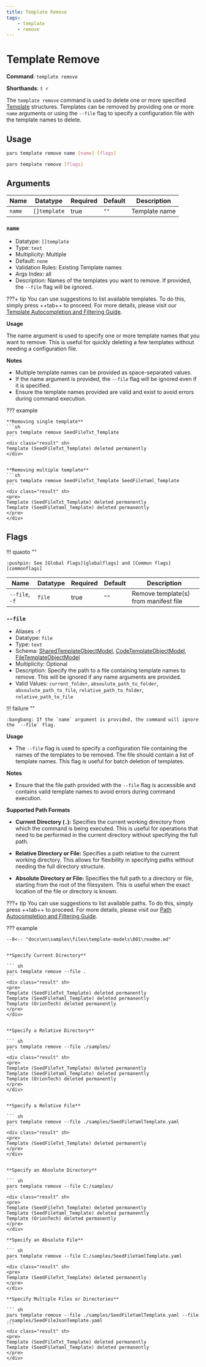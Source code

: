 ```yaml
---
title: Template Remove
tags:
    - template
    - remove
---
```


# Template Remove

**Command**: `template remove`

**Shorthands**: `t r`

The `template remove` command is used to delete one or more specified [Template][template_concept] structures. Templates can be removed by providing one or more `name` arguments or using the `--file` flag to specify a configuration file with the template names to delete. 




## Usage
``` {.sh linenums="0" .no-copy}
pars template remove name [name] [flags]
```

``` {.sh linenums="0" .no-copy}
pars template remove [flags]
```


    

## Arguments

| Name    | Datatype    | Required | Default | Description |
|---------|-------------|-----------|----------------|-------------|
| `name`  | `[]template`   | true      | `""`           | Template name |





### `name`
* Datatype: `[]template`
* Type: `text`
* Multiplicity: Multiple
* Default: `none`
* Validation Rules: Existing Template names
* Args Index: all
* Description: Names of the templates you want to remove. If provided, the `--file` flag will be ignored.


???+ tip
    You can use suggestions to list available templates. To do this, simply press ++tab++ to proceed. For more details, please visit our [Template Autocompletion and Filtering Guide](../../advanced-usage/autocompletion-and-filtering/templates.md).


**Usage**

The name argument is used to specify one or more template names that you want to remove. This is useful for quickly deleting a few templates without needing a configuration file.

**Notes**

* Multiple template names can be provided as space-separated values.
* If the name argument is provided, the `--file` flag will be ignored even if it is specified.
* Ensure the template names provided are valid and exist to avoid errors during command execution.



??? example


    **Removing single template**
    ```sh
    pars template remove SeedFileTxt_Template
    ```
    <div class="result" sh>
    Template (SeedFileTxt_Template) deleted permanently
    </div>
    

    **Removing multiple template**
    ```sh
    pars template remove SeedFileTxt_Template SeedFileYaml_Template
    ```
    <div class="result" sh>
    <pre>
    Template (SeedFileTxt_Template) deleted permanently
    Template (SeedFileYaml_Template) deleted permanently
    </pre>
    </div>

## Flags


!!! quaoto ""

    :pushpin: See [Global flags][globalflags] and [Common flags][commonflags]


| Name          | Datatype    | Required  | Default             | Description |
|---------------|-------------|-----------|---------------------|-------------|
| `--file`, `-f`   | `file`    | true      | `""`    | Remove template(s) from manifest file |


### `--file`
* Aliases `-f`
* Datatype: `file`
* Type: `text`
* Schema: [SharedTemplateObjectModel], [CodeTemplateObjectModel], [FileTemplateObjectModel]
* Multiplicity: Optional
* Description: Specify the path to a file containing template names to remove. This will be ignored if any name arguments are provided.
* Valid Values: `current_folder`, `absoulute_path_to_folder`, `absoulute_path_to_file`, `relative_path_to_folder`, `relative_path_to_file`





!!! failure ""

    :bangbang: If the `name` argument is provided, the command will ignore the `--file` flag.



**Usage**

* The `--file` flag is used to specify a configuration file containing the names of the templates to be removed. The file should contain a list of template names. This flag is useful for batch deletion of templates.

**Notes**

* Ensure that the file path provided with the `--file` flag is accessible and contains valid template names to avoid errors during command execution.



**Supported Path Formats**

* **Current Directory (`.`):**
Specifies the current working directory from which the command is being executed. This is useful for operations that need to be performed in the current directory without specifying the full path.

* **Relative Directory or File:**
Specifies a path relative to the current working directory. This allows for flexibility in specifying paths without needing the full directory structure.

* **Absolute Directory or File:**
Specifies the full path to a directory or file, starting from the root of the filesystem. This is useful when the exact location of the file or directory is known.



???+ tip
    You can use suggestions to list available paths. To do this, simply press ++tab++ to proceed. For more details, please visit our [Path Autocompletion and Filtering Guide](../../advanced-usage/autocompletion-and-filtering/paths.md).



??? example

    --8<-- "docs\en\samples\files\template-models\001\readme.md"
    

    **Specify Current Directory**

    ``` sh
    pars template remove --file .
    ```
    <div class="result" sh>
    <pre>
    Template (SeedFileTxt_Template) deleted permanently
    Template (SeedFileYaml_Template) deleted permanently
    Template (OrionTech) deleted permanently
    </pre>
    </div>


    **Specify a Relative Directory**

    ``` sh
    pars template remove --file ./samples/
    ```
    <div class="result" sh>
    <pre>
    Template (SeedFileTxt_Template) deleted permanently
    Template (SeedFileYaml_Template) deleted permanently
    Template (OrionTech) deleted permanently
    </pre>
    </div>


    **Specify a Relative File**

    ``` sh
    pars template remove --file ./samples/SeedFileYamlTemplate.yaml
    ```
    <div class="result" sh>
    <pre>
    Template (SeedFileTxt_Template) deleted permanently
    </pre>
    </div>


    **Specify an Absolute Directory**
    
    ``` sh
    pars template remove --file C:/samples/
    ```
    <div class="result" sh>
    <pre>
    Template (SeedFileTxt_Template) deleted permanently
    Template (SeedFileYaml_Template) deleted permanently
    Template (OrionTech) deleted permanently
    </pre>
    </div>

    **Specify an Absolute File**

    ``` sh
    pars template remove --file C:/samples/SeedFileYamlTemplate.yaml
    ```
    <div class="result" sh>
    <pre>
    Template (SeedFileTxt_Template) deleted permanently
    </pre>
    </div>

    **Specify Multiple Files or Directories**

    ``` sh
    pars template remove --file ./samples/SeedFileYamlTemplate.yaml --file ./samples/SeedFileJsonTemplate.yaml
    ```
    <div class="result" sh>
    <pre>
    Template (SeedFileTxt_Template) deleted permanently
    Template (SeedFileYaml_Template) deleted permanently
    </pre>
    </div>
    



<!-- Additional links -->
[template_concept]: ../../../getting-started/concept/template.md
[SharedTemplateObjectModel]: ../../schemas/object/template/shared-template-object-model.md
[FileTemplateObjectModel]: ../../schemas/object/template/file-template-object-model.md
[CodeTemplateObjectModel]: ../../schemas/object/template/code-template-object-model.md
[globalflags]: ../index.md#global-flags
[commonflags]: ../index.md#common-flags